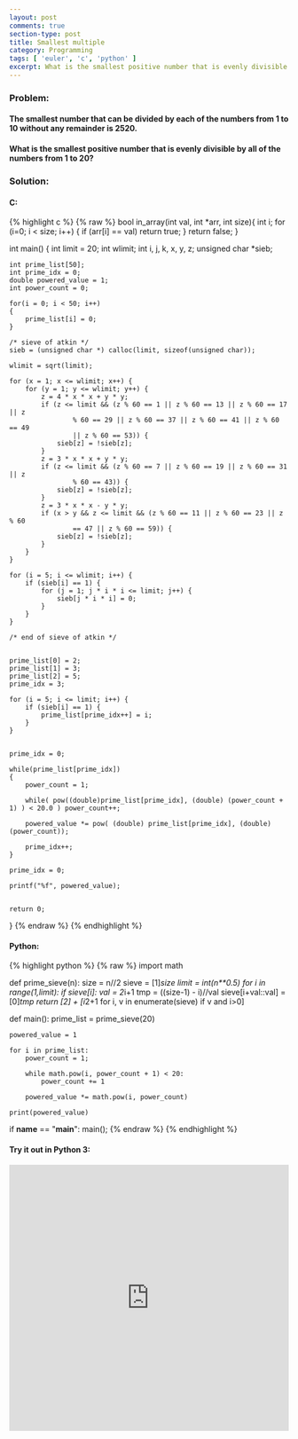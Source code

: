 ```yaml
---
layout: post
comments: true
section-type: post
title: Smallest multiple
category: Programming
tags: [ 'euler', 'c', 'python' ]
excerpt: What is the smallest positive number that is evenly divisible by all of the numbers from 1 to 20?
---
```


### Problem:

#### The smallest number that can be divided by each of the numbers from 1 to 10 without any remainder is 2520.

#### What is the smallest positive number that is evenly divisible by all of the numbers from 1 to 20?


### Solution: 

#### C: 

{% highlight c %}
{% raw %}
bool in_array(int val, int *arr, int size){
    int i;
    for (i=0; i < size; i++) {
        if (arr[i] == val)
            return true;
    }
    return false;
}
 
int main() {
    int limit = 20;
    int wlimit;
    int i, j, k, x, y, z;
    unsigned char *sieb;

    int prime_list[50];
    int prime_idx = 0;
    double powered_value = 1;
    int power_count = 0;

    for(i = 0; i < 50; i++)
    {
        prime_list[i] = 0;
    }
  
    /* sieve of atkin */
    sieb = (unsigned char *) calloc(limit, sizeof(unsigned char));
 
    wlimit = sqrt(limit);
 
    for (x = 1; x <= wlimit; x++) {
        for (y = 1; y <= wlimit; y++) {
            z = 4 * x * x + y * y;
            if (z <= limit && (z % 60 == 1 || z % 60 == 13 || z % 60 == 17 || z
                    % 60 == 29 || z % 60 == 37 || z % 60 == 41 || z % 60 == 49
                    || z % 60 == 53)) {
                sieb[z] = !sieb[z];
            }
            z = 3 * x * x + y * y;
            if (z <= limit && (z % 60 == 7 || z % 60 == 19 || z % 60 == 31 || z
                    % 60 == 43)) {
                sieb[z] = !sieb[z];
            }
            z = 3 * x * x - y * y;
            if (x > y && z <= limit && (z % 60 == 11 || z % 60 == 23 || z % 60
                    == 47 || z % 60 == 59)) {
                sieb[z] = !sieb[z];
            }
        }
    }
 
    for (i = 5; i <= wlimit; i++) {
        if (sieb[i] == 1) {
            for (j = 1; j * i * i <= limit; j++) {
                sieb[j * i * i] = 0;
            }
        }
    }
 
    /* end of sieve of atkin */


    prime_list[0] = 2;
    prime_list[1] = 3;
    prime_list[2] = 5;
    prime_idx = 3;

    for (i = 5; i <= limit; i++) {
        if (sieb[i] == 1) {
            prime_list[prime_idx++] = i;
        }
    }


    prime_idx = 0;

    while(prime_list[prime_idx])
    {
        power_count = 1;
        
        while( pow((double)prime_list[prime_idx], (double) (power_count + 1) ) < 20.0 ) power_count++;

        powered_value *= pow( (double) prime_list[prime_idx], (double) (power_count));

        prime_idx++;
    }

    prime_idx = 0;
    
    printf("%f", powered_value);


    return 0;
}
{% endraw %}
{% endhighlight %} 

#### Python:

{% highlight python %}
{% raw %}
import math

def prime_sieve(n):
    size = n//2
    sieve = [1]*size
    limit = int(n**0.5)
    for i in range(1,limit):
        if sieve[i]:
            val = 2*i+1
            tmp = ((size-1) - i)//val 
            sieve[i+val::val] = [0]*tmp
    return [2] + [i*2+1 for i, v in enumerate(sieve) if v and i>0]
    

def main():
    prime_list = prime_sieve(20)    
    
    powered_value = 1
    
    for i in prime_list:
        power_count = 1;
        
        while math.pow(i, power_count + 1) < 20:
            power_count += 1
        
        powered_value *= math.pow(i, power_count)

    print(powered_value)
    
if __name__ == "__main__":
    main();
{% endraw %}
{% endhighlight %}

#### Try it out in Python 3:
<iframe style="width: 100%; height: 480px; border: none;" name="embedded_python_anywhere" src="https://www.pythonanywhere.com/embedded3/"></iframe>